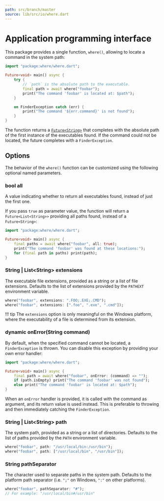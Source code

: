 ```yaml
---
path: src/branch/master
source: lib/src/io/where.dart
---
```


# Application programming interface
This package provides a single function, `where()`, allowing to locate a command in the system path:

``` dart
import "package:where/where.dart";

Future<void> main() async {
	try {
		// `path` is the absolute path to the executable.
		final path = await where("foobar");
		print("The command 'foobar' is located at: $path");
	}

	on FinderException catch (err) {
		print("The command '${err.command}' is not found");
	}
}
```

The function returns a [`Future<String>`](https://api.dart.dev/stable/dart-async/Future-class.html) that completes with the absolute path of the first instance of the executables found. If the command could not be located, the future completes with a `FinderException`.

## Options
The behavior of the `where()` function can be customized using the following optional named parameters.

### bool **all**
A value indicating whether to return all executables found, instead of just the first one.

If you pass `true` as parameter value, the function will return a `Future<List<String>>` providing all paths found, instead of a `Future<String>`:

``` dart
import "package:where/where.dart";

Future<void> main() async {
	final paths = await where("foobar", all: true);
	print("The command 'foobar' was found at these locations:");
	for (final path in paths) print(path);
}
```

### String | List&lt;String&gt; **extensions**
The executable file extensions, provided as a string or a list of file extensions. Defaults to the list of extensions provided by the `PATHEXT` environment variable.

``` dart
where("foobar", extensions: ".FOO;.EXE;.CMD");
where("foobar", extensions: [".foo", ".exe", ".cmd"]);
```

!!! tip
	The `extensions` option is only meaningful on the Windows platform,
	where the executability of a file is determined from its extension.

### dynamic **onError**(String command)
By default, when the specified command cannot be located, a `FinderException` is thrown. You can disable this exception by providing your own error handler:

``` dart
import "package:where/where.dart";

Future<void> main() async {
	final path = await where("foobar", onError: (command) => "");
	if (path.isEmpty) print("The command 'foobar' was not found");
	else print("The command 'foobar' is located at: $path");
}
```

When an `onError` handler is provided, it is called with the command as argument, and its return value is used instead. This is preferable to throwing and then immediately catching the `FinderException`.

### String | List&lt;String&gt; **path**
The system path, provided as a string or a list of directories. Defaults to the list of paths provided by the `PATH` environment variable.

``` dart
where("foobar", path: "/usr/local/bin:/usr/bin");
where("foobar", path: ["/usr/local/bin", "/usr/bin"]);
```

### String **pathSeparator**
The character used to separate paths in the system path. Defaults to the platform path separator (i.e. `";"` on Windows, `":"` on other platforms).

``` dart
where("foobar", pathSeparator: "#");
// For example: "/usr/local/bin#/usr/bin"
```
